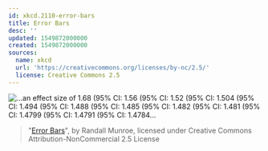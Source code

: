 ```yaml
---
id: xkcd.2110-error-bars
title: Error Bars
desc: ''
updated: 1549872000000
created: 1549872000000
sources:
  name: xkcd
  url: 'https://creativecommons.org/licenses/by-nc/2.5/'
  license: Creative Commons 2.5
---
```

![...an effect size of 1.68 (95% CI: 1.56 (95% CI: 1.52 (95% CI: 1.504 (95% CI: 1.494 (95% CI: 1.488 (95% CI: 1.485 (95% CI: 1.482 (95% CI: 1.481 (95% CI: 1.4799 (95% CI: 1.4791 (95% CI: 1.4784...](https://imgs.xkcd.com/comics/error_bars.png)
> "[Error Bars](https://xkcd.com/2110/)", by Randall Munroe, licensed under Creative Commons Attribution-NonCommercial 2.5 License
